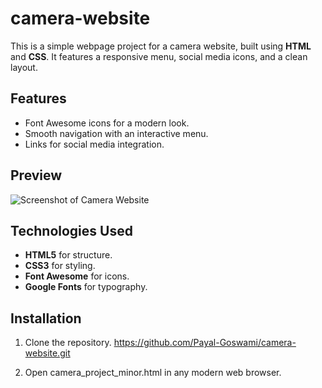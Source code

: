 # camera-website

This is a simple webpage project for a camera website, built using **HTML** and **CSS**. It features a responsive menu, social media icons, and a clean layout.

## Features
- Font Awesome icons for a modern look.
- Smooth navigation with an interactive menu.
- Links for social media integration.

## Preview
![Screenshot of Camera Website](camera-website/website_screenshot.png)


## Technologies Used
- **HTML5** for structure.
- **CSS3** for styling.
- **Font Awesome** for icons.
- **Google Fonts** for typography.

## Installation
1. Clone the repository.
    https://github.com/Payal-Goswami/camera-website.git
   
3. Open camera_project_minor.html in any modern web browser.

